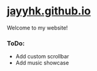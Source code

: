 # [jayyhk.github.io](https://jayyhk.github.io)

Welcome to my website!

### ToDo:

- Add custom scrollbar
- Add music showcase
